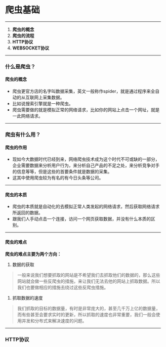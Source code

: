 # 爬虫基础

---

1. **爬虫的概念**
2. **爬虫的流程**
3. **HTTP协议**
4. **WEBSOCKET协议**

---

### 什么是爬虫？

#### **爬虫的概念**

* 爬虫更官方店的名字叫数据采集，英文一般称作spider，就是通过程序来全自动的从互联网上采集数据。
* 比如说搜索引擎就是一种爬虫。
* 爬虫需要做的就是模拟正常的网络请求，比如你的网站上点击一个网址，就是一此网络请求。

---

### **爬虫有什么用？**

#### **爬虫的作用**

* 现如今大数据时代已经到来，网络爬虫技术成为这个时代不可或缺的一部分，企业需要数据来分析用户行为，来分析自己产品的不足之处，来分析竞争对手的信息等等，但是这些的首要条件就是数据的采集。
* 这其中使用爬虫较为有名的有今日头条等公司。

---

#### **爬虫的本质**

* 爬虫的本质就是自动化的去模拟正常人类发起的网络请求，然后获取网络请求所返回的数据。
* 跟我们人手动点击一个连接，访问一个网页获取数据，并没有什么本质的区别。

---

#### **爬虫的难点**

**爬虫的难点主要为两个方向：**

1. 数据的获取

> 一般来说我们想要抓取的网站是不希望我们去抓取他们的数据的，那么这些网站就会做一些反爬虫的措施，来让我们无法去他的网站上抓取数据。所以我们也要做相应的措施去绕过这些反爬虫措施。

1. 抓取数据的速度

> 我们抓取的目标的数据量，有时是非常庞大的，甚至几千万上亿的数据量，而有些甚至会要求实时的更新，所以抓取的速度也非常重要，我们一般会使用并发和分布式来解决速度的问题。

---

### HTTP协议



